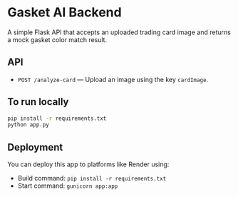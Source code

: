 # Gasket AI Backend

A simple Flask API that accepts an uploaded trading card image and returns a mock gasket color match result.

## API

- `POST /analyze-card` — Upload an image using the key `cardImage`.

## To run locally

```bash
pip install -r requirements.txt
python app.py
```

## Deployment

You can deploy this app to platforms like Render using:

- Build command: `pip install -r requirements.txt`
- Start command: `gunicorn app:app`

